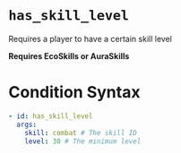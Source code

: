 # `has_skill_level`

Requires a player to have a certain skill level

**Requires EcoSkills or AuraSkills**

# Condition Syntax
```yaml
- id: has_skill_level
  args:
    skill: combat # The skill ID
    level: 30 # The minimum level
```
